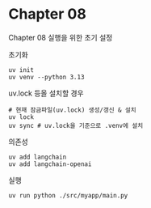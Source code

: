 # Chapter 08
Chapter 08 실행을 위한 초기 설정

초기화
```shell
uv init
uv venv --python 3.13
```

uv.lock 등올 설치할 경우
```shell
# 현재 잠금파일(uv.lock) 생성/갱신 & 설치
uv lock
uv sync # uv.lock을 기준으로 .venv에 설치
```

의존성
```shell
uv add langchain
uv add langchain-openai
```


실행
```shell
uv run python ./src/myapp/main.py
```